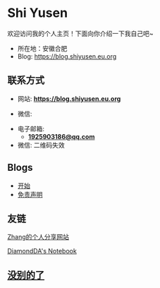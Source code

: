 # Shi Yusen

欢迎访问我的个人主页！下面向你介绍一下我自己吧\~

- 所在地：安徽合肥
- Blog: https://blog.shiyusen.eu.org

<!-- .slide vertical=true -->

## 联系方式

- 网站: **<https://blog.shiyusen.eu.org>**

<!-- .slide vertical=true -->

- 微信:

<!-- .slide vertical=true -->

- 电子邮箱:
  - **[1925903186@qq.com](mailto:1925903186@qq.com)**
- 微信: 二维码失效

<!-- .slide -->

## Blogs

- [开始](/_posts/2021-05-08-start/)
- [免责声明](/_posts/1970-01-01mianze/)

<!-- .slide -->

## 友链

<a href="https://zkxblog.xyz" target="_blank">Zhang的个人分享网站
</div>
<a href="https://diamondda.github.io/" target="_blank">DiamondDA's Notebook



<!-- .slide vertical=true -->

## 没别的了

